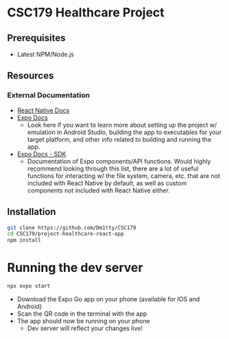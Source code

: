 # CSC179 Healthcare Project
## Prerequisites
- Latest NPM/Node.js
## Resources
### External Documentation
- [React Native Docs](https://reactnative.dev/docs/getting-started)
- [Expo Docs](https://docs.expo.dev/)
    - Look here if you want to learn more about setting up the project w/ emulation in Android Studio, building the app to executables for your target platform, and other info related to building and running the app.
- [Expo Docs - SDK](https://docs.expo.dev/versions/latest/)
    - Documentation of Expo components/API functions. Would highly recommend looking through this list, there are a lot of useful functions for interacting w/ the file system, camera, etc. that are not included with React Native by default, as well as custom components not included with React Native either. 
## Installation
```sh
git clone https://github.com/Dm1tty/CSC179
cd CSC179/project-healthcare-react-app
npm install
```
# Running the dev server
```sh
npx expo start
```
- Download the Expo Go app on your phone (available for IOS and Android)
- Scan the QR code in the terminal with the app
- The app should now be running on your phone
    - Dev server will reflect your changes live!
